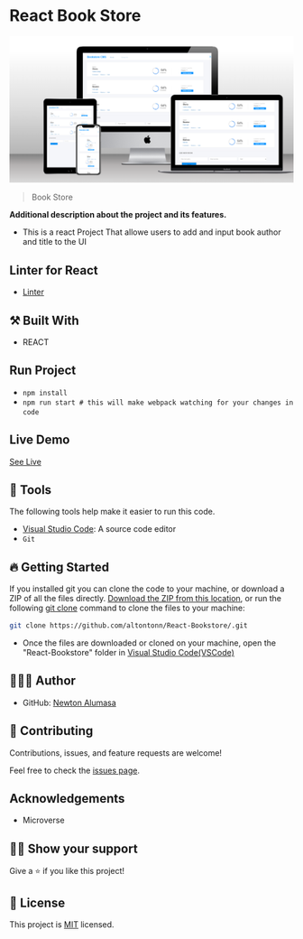

# React Book Store
<img src="src/img/books-store-mock.png">

> Book Store

**Additional description about the project and its features.**
- This is a react Project That allowe users to add and input book author and title to the UI

## Linter for React
- [Linter](https://github.com/microverseinc/linters-config/tree/master/react-redux)

## ⚒️ Built With

- REACT

## Run Project

- `npm install`
- `npm run start # this will make webpack watching for your changes in code`


## Live Demo
[See Live](https://books-library-shelf.netlify.app/)

## 🧰 Tools

The following tools help make it easier to run this code.

- [Visual Studio Code](https://code.visualstudio.com/): A source code editor
- `Git`

## 🔥 Getting Started

If you installed git you can clone the code to your machine, or download a ZIP of all the files directly.
[Download the ZIP from this location](https://github.com/altontonn/React-Bookstore//archive/refs/heads/main.zip), or run the following [git clone](https://github.com/altontonn/React-Bookstore) command to clone the files to your machine:

```bash
git clone https://github.com/altontonn/React-Bookstore/.git
```

- Once the files are downloaded or cloned on your machine, open the "React-Bookstore" folder in [Visual Studio Code(VSCode)](https://code.visualstudio.com/)

## 🙎🏾‍♂️ Author

- GitHub: [Newton Alumasa](https://github.com/altontonn)

## 🤝 Contributing

Contributions, issues, and feature requests are welcome!

Feel free to check the [issues page](https://github.com/altontonn/React-Bookstore//issues).

## Acknowledgements

- Microverse

## 👊🏾 Show your support

Give a ⭐️ if you like this project!

## 📝 License

This project is [MIT](https://github.com/altontonn/React-Bookstore/blob/dev/LICENSE) licensed.
